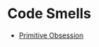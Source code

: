 # Code Smells

- [Primitive Obsession](#primitive-obsession)

<!--@include: ./primitive-obsession/index.md-->
